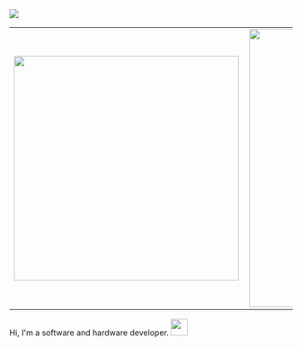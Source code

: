<img src="https://github.com/violigon/violigon/blob/main/images/CapaGitHub.png?raw=true" >
<center>
<table>
    <tr>
        <td><img width="400px" align="left" src="https://github-readme-stats.vercel.app/api/top-langs/?username=violigon&hide=html&layout=compact&theme=buefy" /></td>
        <td><img width="495px" align="left" src="https://github-readme-stats.vercel.app/api?username=violigon&theme=buefy"/></td>     
    </tr>   
</table>
</center>  
  
Hi, I'm a software and hardware developer. 
<img src="https://raw.githubusercontent.com/iampavangandhi/iampavangandhi/master/gifs/Hi.gif" width="30px">
  

